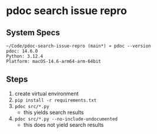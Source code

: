 # pdoc search issue repro

## System Specs

```
~/Code/pdoc-search-issue-repro (main*) » pdoc --version       
pdoc: 14.6.0
Python: 3.12.4
Platform: macOS-14.6-arm64-arm-64bit
```

## Steps

1. create virtual environment
2. `pip install -r requirements.txt`
3. `pdoc src/*.py` 
    * this yields search results
4. `pdoc src/*.py --no-include-undocumented`
    * this does not yield search results
